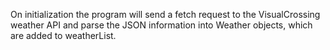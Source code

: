 On initialization the program will send a fetch request to the VisualCrossing weather API and parse the JSON information into Weather objects, which are added to weatherList.
